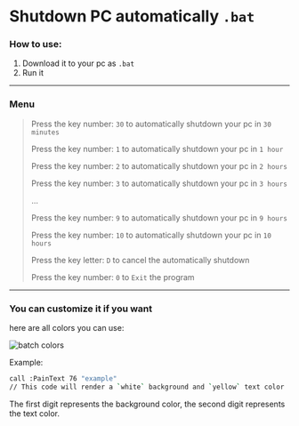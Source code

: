 # Shutdown PC automatically `.bat`

### How to use:
1. Download it to your pc as `.bat`
2. Run it

----

### Menu

> Press the key number: `30` to automatically shutdown your pc in `30 minutes`
>
> Press the key number: `1` to automatically shutdown your pc in `1 hour`
> 
> Press the key number: `2` to automatically shutdown your pc in `2 hours`
> 
> Press the key number: `3` to automatically shutdown your pc in `3 hours`
> 
> ...
> 
> Press the key number: `9` to automatically shutdown your pc in `9 hours`
> 
> Press the key number: `10` to automatically shutdown your pc in `10 hours`
> 
> Press the key letter: `D` to cancel the automatically shutdown
> 
> Press the key number: `0` to `Exit` the program

----
### You can customize it if you want

here are all colors you can use:

![batch colors](https://user-images.githubusercontent.com/30450399/212843653-311c7483-33e9-45c4-8d9b-897efe3aea78.png)

Example:
```bash
call :PainText 76 "example" 
// This code will render a `white` background and `yellow` text color
```
The first digit represents the background color, the second digit represents the text color.
